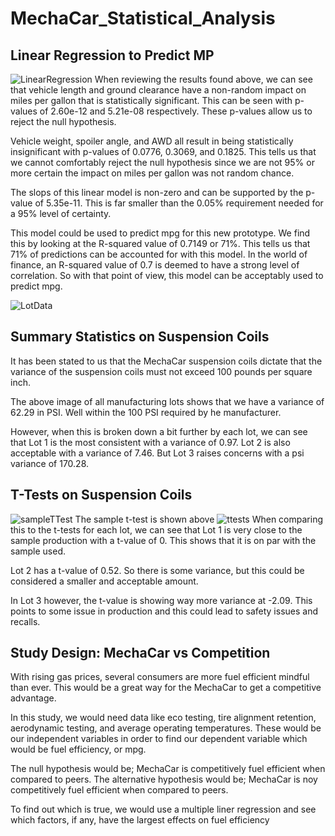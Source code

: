 # MechaCar_Statistical_Analysis

## Linear Regression to Predict MP

![LinearRegression](https://user-images.githubusercontent.com/106126621/191150040-203421f6-8b7d-4598-81b2-616881f44dd9.png)
When reviewing the results found above, we can see that vehicle length and ground clearance have a non-random impact on miles per gallon that is statistically significant. This can be seen with p-values of 2.60e-12 and 5.21e-08 respectively. These p-values allow us to reject the null hypothesis. 

Vehicle weight, spoiler angle, and AWD all result in being statistically insignificant with p-values of 0.0776, 0.3069, and 0.1825. This tells us that we cannot comfortably reject the null hypothesis since we are not 95% or more certain the impact on miles per gallon was not random chance. 

The slops of this linear model is non-zero and can be supported by the p-value of 5.35e-11. This is far smaller than the 0.05% requirement needed for a 95% level of certainty.

This model could be used to predict mpg for this new prototype. We find this by looking at the R-squared value of 0.7149 or 71%. This tells us that 71% of predictions can be accounted for with this model. In the world of finance, an R-squared value of 0.7 is deemed to have a strong level of correlation. So with that point of view, this model can be acceptably used to predict mpg. 

![LotData](https://user-images.githubusercontent.com/106126621/191151822-af8bed84-a4a3-4442-a608-e2f54961a1c0.png)

## Summary Statistics on Suspension Coils

It has been stated to us that the MechaCar suspension coils dictate that the variance of the suspension coils must not exceed 100 pounds per square inch.

The above image of all manufacturing lots shows that we have a variance of 62.29 in PSI. Well within the 100 PSI required by he manufacturer.

However, when this is broken down a bit further by each lot, we can see that Lot 1 is the most consistent with a variance of 0.97. Lot 2 is also acceptable with a variance of 7.46. But Lot 3 raises concerns with a psi variance of 170.28. 



 ## T-Tests on Suspension Coils
![sampleTTest](https://user-images.githubusercontent.com/106126621/191161285-2aa10d5d-f596-45d2-818d-4c650a6e40aa.png)
The sample t-test is shown above 
![ttests](https://user-images.githubusercontent.com/106126621/191161292-67ec5333-5069-4eb6-959a-3cef69e94f2b.png)
When comparing this to the t-tests for each lot, we can see that Lot 1 is very close to the sample production with a t-value of 0. This shows that it is on par with the sample used.

Lot 2 has a t-value of 0.52. So there is some variance, but this could be considered a smaller and acceptable amount.

In Lot 3 however, the t-value is showing way more variance at -2.09. This points to some issue in production and this could lead to safety issues and recalls. 


## Study Design: MechaCar vs Competition 

With rising gas prices, several consumers are more fuel efficient mindful than ever. This would be a great way for the MechaCar to get a competitive advantage. 

In this study, we would need data like eco testing, tire alignment retention, aerodynamic testing, and average operating temperatures. These would be our independent variables in order to find our dependent variable which would be fuel efficiency, or mpg.

The null hypothesis would be; MechaCar is competitively fuel efficient when compared to peers. 
The alternative hypothesis would be; MechaCar is noy competitively fuel efficient when compared to peers.

To find out which is true, we would use a multiple liner regression and see which factors, if any, have the largest effects on fuel efficiency 
